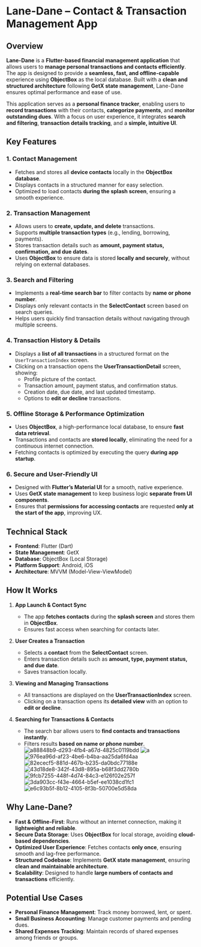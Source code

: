 # Lane-Dane – Contact & Transaction Management App

## Overview

**Lane-Dane** is a **Flutter-based financial management application** that allows users to **manage personal transactions and contacts efficiently**. The app is designed to provide a **seamless, fast, and offline-capable** experience using **ObjectBox** as the local database. Built with a **clean and structured architecture** following **GetX state management**, Lane-Dane ensures optimal performance and ease of use.

This application serves as a **personal finance tracker**, enabling users to **record transactions** with their contacts, **categorize payments**, and **monitor outstanding dues**. With a focus on user experience, it integrates **search and filtering**, **transaction details tracking**, and a **simple, intuitive UI**.

## Key Features

### 1. Contact Management
- Fetches and stores all **device contacts** locally in the **ObjectBox database**.
- Displays contacts in a structured manner for easy selection.
- Optimized to load contacts **during the splash screen**, ensuring a smooth experience.

### 2. Transaction Management
- Allows users to **create, update, and delete** transactions.
- Supports **multiple transaction types** (e.g., lending, borrowing, payments).
- Stores transaction details such as **amount, payment status, confirmation, and due dates**.
- Uses **ObjectBox** to ensure data is stored **locally and securely**, without relying on external databases.

### 3. Search and Filtering
- Implements a **real-time search bar** to filter contacts by **name or phone number**.
- Displays only relevant contacts in the **SelectContact** screen based on search queries.
- Helps users quickly find transaction details without navigating through multiple screens.

### 4. Transaction History & Details
- Displays a **list of all transactions** in a structured format on the `UserTransactionIndex` screen.
- Clicking on a transaction opens the **UserTransactionDetail** screen, showing:
  - Profile picture of the contact.
  - Transaction amount, payment status, and confirmation status.
  - Creation date, due date, and last updated timestamp.
  - Options to **edit or decline** transactions.

### 5. Offline Storage & Performance Optimization
- Uses **ObjectBox**, a high-performance local database, to ensure **fast data retrieval**.
- Transactions and contacts are **stored locally**, eliminating the need for a continuous internet connection.
- Fetching contacts is optimized by executing the query **during app startup**.

### 6. Secure and User-Friendly UI
- Designed with **Flutter’s Material UI** for a smooth, native experience.
- Uses **GetX state management** to keep business logic **separate from UI components**.
- Ensures that **permissions for accessing contacts** are requested **only at the start of the app**, improving UX.

## Technical Stack

- **Frontend**: Flutter (Dart)
- **State Management**: GetX
- **Database**: ObjectBox (Local Storage)
- **Platform Support**: Android, iOS
- **Architecture**: MVVM (Model-View-ViewModel)

## How It Works

1. **App Launch & Contact Sync**
   - The app **fetches contacts** during the **splash screen** and stores them in **ObjectBox**.
   - Ensures fast access when searching for contacts later.

2. **User Creates a Transaction**
   - Selects a **contact** from the **SelectContact** screen.
   - Enters transaction details such as **amount, type, payment status, and due date**.
   - Saves transaction locally.

3. **Viewing and Managing Transactions**
   - All transactions are displayed on the **UserTransactionIndex** screen.
   - Clicking on a transaction opens its **detailed view** with an option to **edit or decline**.

4. **Searching for Transactions & Contacts**
   - The search bar allows users to **find contacts and transactions instantly**.
   - Filters results **based on name or phone number**.
![a88848b9-d293-4fb4-a67d-4825c0119bdd](https://github.com/user-attachments/assets/576b9c50-fd2b-418e-822b-b74fc58cdaad)
![a](https://github.com/user-attachments/assets/d0c4abe4-d836-4d0d-b4b1-2dcc2737df95)
![976ea96d-af23-4be6-b4ba-aa25da6fd4aa](https://github.com/user-attachments/assets/fb5946e4-71f8-41a1-b1bc-69ebfd032bc9)
![82ececf5-881d-467b-b235-da0bdc77188e](https://github.com/user-attachments/assets/bd82aed0-ac89-4739-8cf7-7fc1f8e615fd)
![43d18de8-342f-43d8-895a-b68f3dd2780b](https://github.com/user-attachments/assets/6e28046c-1a6a-48b7-b1a7-c2eb0b2e7839)
![9fcb7255-448f-4d74-84c3-e126f02e257f](https://github.com/user-attachments/assets/57c82620-cfc5-4b55-9b65-495039a6fb51)
![3da903cc-f43e-4664-b5ef-ee1038cd1fc1](https://github.com/user-attachments/assets/a15dbb23-bd14-43ce-95de-aae94adf429c)
![e6c93b5f-8b12-4105-8f3b-50700e5d58da](https://github.com/user-attachments/assets/1d267e6c-b977-434c-bcb2-f4a83040a153)

## Why Lane-Dane?

- **Fast & Offline-First**: Runs without an internet connection, making it **lightweight and reliable**.
- **Secure Data Storage**: Uses **ObjectBox** for local storage, avoiding **cloud-based dependencies**.
- **Optimized User Experience**: Fetches contacts **only once**, ensuring smooth and lag-free performance.
- **Structured Codebase**: Implements **GetX state management**, ensuring **clean and maintainable architecture**.
- **Scalability**: Designed to handle **large numbers of contacts and transactions** efficiently.

## Potential Use Cases

- **Personal Finance Management**: Track money borrowed, lent, or spent.
- **Small Business Accounting**: Manage customer payments and pending dues.
- **Shared Expenses Tracking**: Maintain records of shared expenses among friends or groups.
